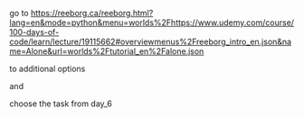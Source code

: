 go to https://reeborg.ca/reeborg.html?lang=en&mode=python&menu=worlds%2Fhttps://www.udemy.com/course/100-days-of-code/learn/lecture/19115662#overviewmenus%2Freeborg_intro_en.json&name=Alone&url=worlds%2Ftutorial_en%2Falone.json


to additional options

and

choose the task from day_6
